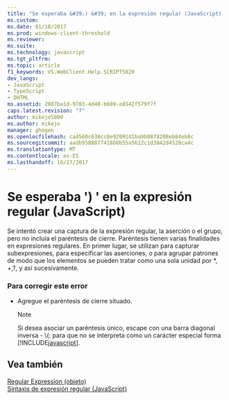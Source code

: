 ```yaml
---
title: "Se esperaba &#39;) &#39; en la expresión regular (JavaScript) | Documentos de Microsoft"
ms.custom: 
ms.date: 01/18/2017
ms.prod: windows-client-threshold
ms.reviewer: 
ms.suite: 
ms.technology: javascript
ms.tgt_pltfrm: 
ms.topic: article
f1_keywords: VS.WebClient.Help.SCRIPT5020
dev_langs:
- JavaScript
- TypeScript
- DHTML
ms.assetid: 2087ba1d-9783-4d40-b609-e8542f579f7f
caps.latest.revision: "7"
author: mikejo5000
ms.author: mikejo
manager: ghogen
ms.openlocfilehash: ca4560c638cc0e9209141ba9b0878208eb84eb0c
ms.sourcegitcommit: aadb9588877418b8b55a5612c1d3842d4520ca4c
ms.translationtype: MT
ms.contentlocale: es-ES
ms.lasthandoff: 10/27/2017
---
```

# <a name="expected-3939-in-regular-expression-javascript"></a>Se esperaba &#39;) &#39; en la expresión regular (JavaScript)
Se intentó crear una captura de la expresión regular, la aserción o el grupo, pero no incluía el paréntesis de cierre. Paréntesis tienen varias finalidades en expresiones regulares. En primer lugar, se utilizan para capturar subexpresiones, para especificar las aserciones, o para agrupar patrones de modo que los elementos se pueden tratar como una sola unidad por *, +,?, y así sucesivamente.  
  
### <a name="to-correct-this-error"></a>Para corregir este error  
  
-   Agregue el paréntesis de cierre situado.  
  
    > [!NOTE]
    >  Si desea asociar un paréntesis único, escape con una barra diagonal inversa - \\(: para que no se interpreta como un carácter especial forma [!INCLUDE[javascript](../../javascript/includes/javascript-md.md)].  
  
## <a name="see-also"></a>Vea también  
 [Regular Expression (objeto)](../../javascript/reference/regular-expression-object-javascript.md)   
 [Sintaxis de expresión regular (JavaScript)](http://msdn.microsoft.com/en-us/ab0766e1-7037-45ed-aa23-706f58358c0e)